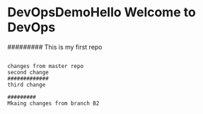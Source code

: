 # DevOpsDemoHello Welcome to DevOps
#########
This is my first repo
~~~~~~~~~

changes from master repo
second change
#############
third change

#########
Mkaing changes from branch B2
